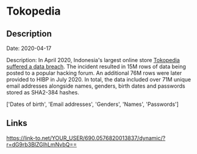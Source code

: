 # Tokopedia

## Description

Date: 2020-04-17

Description:
In April 2020, Indonesia's largest online store <a href="https://www.zdnet.com/article/hacker-leaks-15-million-records-from-tokopedia-indonesias-largest-online-store/" target="_blank" rel="noopener">Tokopedia suffered a data breach</a>. The incident resulted in 15M rows of data being posted to a popular hacking forum. An additional 76M rows were later provided to HIBP in July 2020. In total, the data included over 71M unique email addresses alongside names, genders, birth dates and passwords stored as SHA2-384 hashes.


['Dates of birth', 'Email addresses', 'Genders', 'Names', 'Passwords']

## Links

https://link-to.net/YOUR_USER/690.0576820013837/dynamic/?r=dG9rb3BlZGlhLmNvbQ==